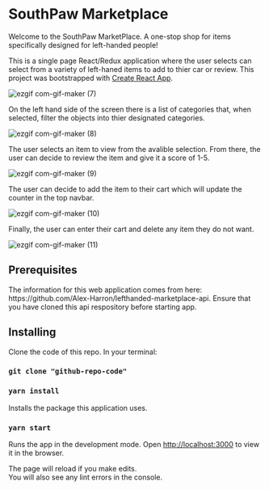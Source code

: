 # SouthPaw Marketplace
Welcome to the SouthPaw MarketPlace. A one-stop shop for items specifically designed for left-handed people!

This is a single page React/Redux application where the user selects can select from a variety of left-haned items to add to thier car or review. This project was bootstrapped with [Create React App](https://github.com/facebook/create-react-app).

![ezgif com-gif-maker (7)](https://user-images.githubusercontent.com/74021683/134088513-4e67f21e-26e4-4af2-92db-763937340308.gif)

On the left hand side of the screen there is a list of categories that, when selected, filter the objects into thier designated categories. 

![ezgif com-gif-maker (8)](https://user-images.githubusercontent.com/74021683/134088819-892b0a87-26d2-4957-95a2-7d3d7bf3a73c.gif)

The user selects an item to view from the avalible selection. From there, the user can decide to review the item and give it a score of 1-5.

![ezgif com-gif-maker (9)](https://user-images.githubusercontent.com/74021683/134088912-95a844d7-3ed1-49ed-9f07-406b2f6be708.gif)

The user can decide to add the item to their cart which will update the counter in the top navbar.

![ezgif com-gif-maker (10)](https://user-images.githubusercontent.com/74021683/134089037-3e3c9e57-21e8-454f-831f-e312e8ff49c2.gif)

Finally, the user can enter their cart and delete any item they do not want.

![ezgif com-gif-maker (11)](https://user-images.githubusercontent.com/74021683/134089116-b089a736-eba4-4677-8857-9b75664a776f.gif)

<h2>Prerequisites</h2>
The information for this web application comes from here: https://github.com/Alex-Harron/lefthanded-marketplace-api. Ensure that you have cloned this api respository before starting app.

<h2>Installing</h2>
Clone the code of this repo. In your terminal:

### `git clone "github-repo-code"`

### `yarn install`

Installs the package this application uses.

### `yarn start`

Runs the app in the development mode.
Open [http://localhost:3000](http://localhost:3000) to view it in the browser.

The page will reload if you make edits.\
You will also see any lint errors in the console.

